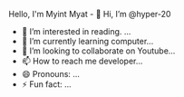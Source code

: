 Hello, I'm Myint Myat - 👋 Hi, I’m @hyper-20
- 👀 I’m interested in reading. ...
- 🌱 I’m currently learning computer...
- 💞️ I’m looking to collaborate on Youtube...
- 📫 How to reach me developer...
- 😄 Pronouns: ...
- ⚡ Fun fact: ...

<!---
hyper-20/hyper-20 is a ✨ special ✨ repository because its `README.md` (this file) appears on your GitHub profile.
You can click the Preview link to take a look at your changes.
--->
